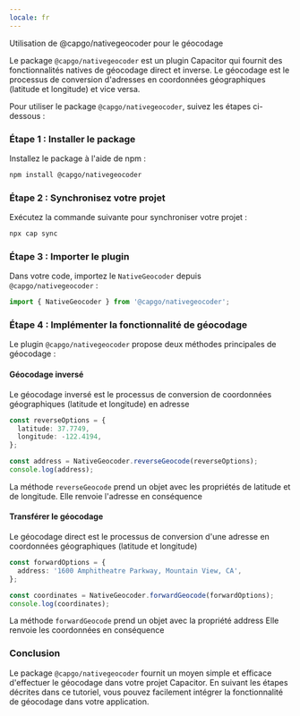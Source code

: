 ```yaml
---
locale: fr
---
```


Utilisation de @capgo/nativegeocoder pour le géocodage

Le package `@capgo/nativegeocoder` est un plugin Capacitor qui fournit des fonctionnalités natives de géocodage direct et inverse. Le géocodage est le processus de conversion d'adresses en coordonnées géographiques (latitude et longitude) et vice versa.

Pour utiliser le package `@capgo/nativegeocoder`, suivez les étapes ci-dessous :

### Étape 1 : Installer le package

Installez le package à l'aide de npm :

```bash
npm install @capgo/nativegeocoder
```

### Étape 2 : Synchronisez votre projet

Exécutez la commande suivante pour synchroniser votre projet :

```bash
npx cap sync
```

### Étape 3 : Importer le plugin

Dans votre code, importez le `NativeGeocoder` depuis `@capgo/nativegeocoder` :

```javascript
import { NativeGeocoder } from '@capgo/nativegeocoder';
```

### Étape 4 : Implémenter la fonctionnalité de géocodage

Le plugin `@capgo/nativegeocoder` propose deux méthodes principales de géocodage :

#### Géocodage inversé

Le géocodage inversé est le processus de conversion de coordonnées géographiques (latitude et longitude) en adresse

```typescript
const reverseOptions = {
  latitude: 37.7749,
  longitude: -122.4194,
};

const address = NativeGeocoder.reverseGeocode(reverseOptions);
console.log(address);
```

La méthode `reverseGeocode` prend un objet avec les propriétés de latitude et de longitude. Elle renvoie l'adresse en conséquence

#### Transférer le géocodage

Le géocodage direct est le processus de conversion d'une adresse en coordonnées géographiques (latitude et longitude)

```typescript
const forwardOptions = {
  address: '1600 Amphitheatre Parkway, Mountain View, CA',
};

const coordinates = NativeGeocoder.forwardGeocode(forwardOptions);
console.log(coordinates);
```

La méthode `forwardGeocode` prend un objet avec la propriété address Elle renvoie les coordonnées en conséquence

### Conclusion

Le package `@capgo/nativegeocoder` fournit un moyen simple et efficace d'effectuer le géocodage dans votre projet Capacitor. En suivant les étapes décrites dans ce tutoriel, vous pouvez facilement intégrer la fonctionnalité de géocodage dans votre application.